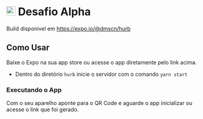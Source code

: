  # <img src="https://avatars1.githubusercontent.com/u/7063040?v=4&s=200.jpg" alt="HU" width="24" /> Desafio Alpha

Build disponivel em https://expo.io/@dmscn/hurb

## Como Usar

Baixe o Expo na sua app store ou acesse o app diretamente pelo link acima.

- Dentro do diretório `hurb` inicie o servidor com o comando `yarn start`

### Executando o App

Com o seu aparelho aponte para o QR Code e aguarde o app inicializar ou acesse
o link que foi gerado.